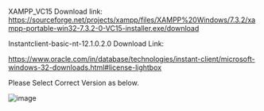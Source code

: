 
XAMPP_VC15 Download link:
https://sourceforge.net/projects/xampp/files/XAMPP%20Windows/7.3.2/xampp-portable-win32-7.3.2-0-VC15-installer.exe/download

Instantclient-basic-nt-12.1.0.2.0 Download Link:

https://www.oracle.com/in/database/technologies/instant-client/microsoft-windows-32-downloads.html#license-lightbox

Please Select Correct Version as below.

![image](https://github.com/adimore96/PHP_Oracle_Connectivity/assets/91413755/e1a2f452-09c0-419e-81e1-0fa839eca8ce)
